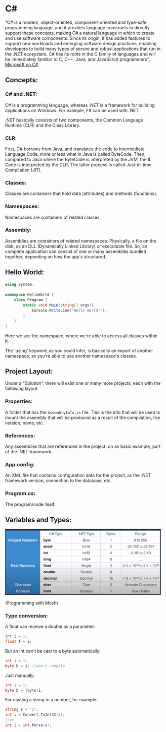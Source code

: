 # C#

"C# is a modern, object-oriented, component-oriented and type-safe programming language, and it provides language constructs to directly support these concepts, making C# a natural language in which to create and use software components. Since its origin, it has added features to support new workloads and emerging software design practices, enabling developers to build many types of secure and robust applications that run in the .NET ecosystem. C# has its roots in the C family of languages and will be immediately familiar to C, C++, Java, and JavaScript programmers", [Microsoft on C#](https://docs.microsoft.com/en-us/dotnet/csharp/tour-of-csharp/).

## Concepts:

### C# and .NET:

C# is a programming language, whereas .NET is a framework for building applications on Windows. For example, F# can be used with .NET.

.NET basically consists of two components, the Common Language Runtime (CLR) and the Class Library.

### CLR:

First, C# borrows from Java, and translates the code to Intermediate Language Code, more or less what in Java is called ByteCode. Then, compared to Java where the ByteCode is interpreted by the JVM, the IL Code is interpreted by the CLR. The latter process is called Just-in-time Compilation (JIT).

### Classes:

Classes are containers that hold data (attributes) and methods (functions).

### Namespaces:

Namespaces are containers of related classes.

### Assembly:

Assemblies are containers of related namespaces. Physically, a file on the disk, as an DLL (Dynamically Linked Library) or executable file. So, an complete application can consist of one or many assemblies bundled together, depending on how the app's structured.

## Hello World:

```C#
using System;

namespace HelloWorld {
    class Program {
        static void Main(string[] args){
            Console.WriteLine("Hello World!");
        }
    }
}
```

Here we see the namespace, where we're able to access all classes within it.

The 'using' keyword, as you could infer, is basically an import of another namespace, so you're able to use another namespace's classes.

## Project Layout:

Under a "Solution", there will exist one or many more projects, each with the following layout:

### Properties:

A folder that has the `AssemblyInfo.cs` file. This is the info that will be used to mount the assembly that will be produced as a result of the compilation, like version, name, etc.

### References:

Any assemblies that are referenced in the project, on an basic example, part of the .NET framework.

### App.config:

An XML file that contains configuration data for the project, as the .NET framework version, connection to the database, etc.

### Program.cs:

The program/code itself.

## Variables and Types:

![Primitives](./cSharpAssets/primitives.png?raw=true)

(Programming with Mosh)

### Type conversion:

A float can receive a double as a parameter:

```c#
int i = 1;
float f = i;
```

But an int can't be cast to a byte automatically:

```c#
int i = 1;
byte b = i; //won't compile
```

Just manually:

```c#
int i = 1;
byte b = (byte)i;
```

For casting a string to a number, for example:

```c#
string s = "1";
int i = Convert.ToInt32(s);
//or
int i = int.Parse(s);
```